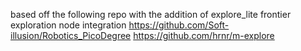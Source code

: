 based off the following repo with the addition of explore_lite frontier exploration node integration
https://github.com/Soft-illusion/Robotics_PicoDegree
https://github.com/hrnr/m-explore
